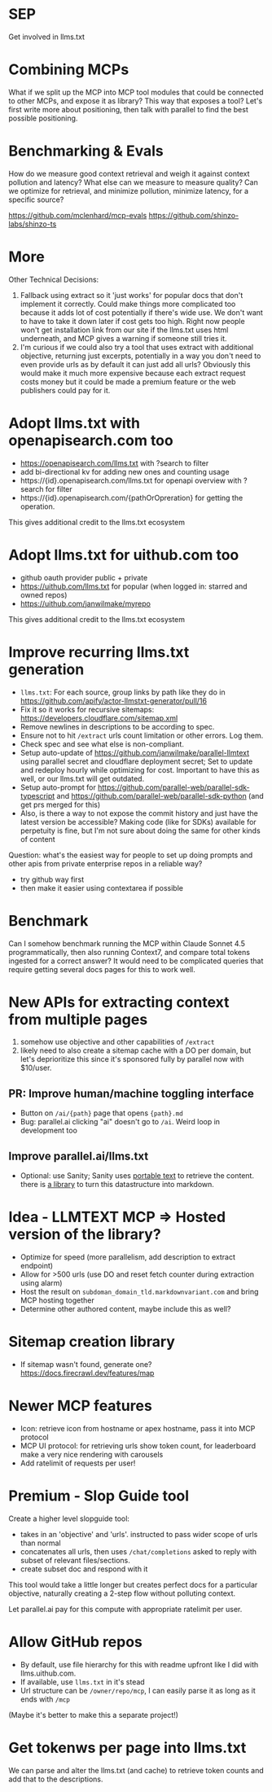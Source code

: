 # SEP

Get involved in llms.txt

# Combining MCPs

What if we split up the MCP into MCP tool modules that could be connected to other MCPs, and expose it as library? This way that exposes a tool? Let's first write more about positioning, then talk with parallel to find the best possible positioning.

# Benchmarking & Evals

How do we measure good context retrieval and weigh it against context pollution and latency? What else can we measure to measure quality? Can we optimize for retrieval, and minimize pollution, minimize latency, for a specific source?

https://github.com/mclenhard/mcp-evals
https://github.com/shinzo-labs/shinzo-ts

# More

Other Technical Decisions:

1. Fallback using extract so it 'just works' for popular docs that don't implement it correctly. Could make things more complicated too because it adds lot of cost potentially if there's wide use. We don't want to have to take it down later if cost gets too high. Right now people won't get installation link from our site if the llms.txt uses html underneath, and MCP gives a warning if someone still tries it.
2. I'm curious if we could also try a tool that uses extract with additional objective, returning just excerpts, potentially in a way you don't need to even provide urls as by default it can just add all urls? Obviously this would make it much more expensive because each extract request costs money but it could be made a premium feature or the web publishers could pay for it.

# Adopt llms.txt with openapisearch.com too

- https://openapisearch.com/llms.txt with ?search to filter
- add bi-directional kv for adding new ones and counting usage
- https://{id}.openapisearch.com/llms.txt for openapi overview with ?search for filter
- https://{id}.openapisearch.com/{pathOrOpreration} for getting the operation.

This gives additional credit to the llms.txt ecosystem

# Adopt llms.txt for uithub.com too

- github oauth provider public + private
- https://uithub.com/llms.txt for popular (when logged in: starred and owned repos)
- https://uithub.com/janwilmake/myrepo

This gives additional credit to the llms.txt ecosystem

# Improve recurring llms.txt generation

- `llms.txt`: For each source, group links by path like they do in https://github.com/apify/actor-llmstxt-generator/pull/16
- Fix it so it works for recursive sitemaps: https://developers.cloudflare.com/sitemap.xml
- Remove newlines in descriptions to be according to spec.
- Ensure not to hit `/extract` urls count limitation or other errors. Log them.
- Check spec and see what else is non-compliant.
- Setup auto-update of https://github.com/janwilmake/parallel-llmtext using parallel secret and cloudflare deployment secret; Set to update and redeploy hourly while optimizing for cost. Important to have this as well, or our llms.txt will get outdated.
- Setup auto-prompt for https://github.com/parallel-web/parallel-sdk-typescript and https://github.com/parallel-web/parallel-sdk-python (and get prs merged for this)
- Also, is there a way to not expose the commit history and just have the latest version be accessible? Making code (like for SDKs) available for perpetuity is fine, but I'm not sure about doing the same for other kinds of content

Question: what's the easiest way for people to set up doing prompts and other apis from private enterprise repos in a reliable way?

- try github way first
- then make it easier using contextarea if possible

# Benchmark

Can I somehow benchmark running the MCP within Claude Sonnet 4.5 programmatically, then also running Context7, and compare total tokens ingested for a correct answer? It would need to be complicated queries that require getting several docs pages for this to work well.

# New APIs for extracting context from multiple pages

1. somehow use objective and other capabilities of `/extract`
2. likely need to also create a sitemap cache with a DO per domain, but let's deprioritize this since it's sponsored fully by parallel now with $10/user.

## PR: Improve human/machine toggling interface

- Button on `/ai/{path}` page that opens `{path}.md`
- Bug: parallel.ai clicking "ai" doesn't go to `/ai`. Weird loop in development too

## Improve parallel.ai/llms.txt

- Optional: use Sanity; Sanity uses [portable text](https://github.com/sanity-io/block-content-to-markdown) to retrieve the content. there is [a library](https://github.com/sanity-io/block-content-to-markdown) to turn this datastructure into markdown.

# Idea - LLMTEXT MCP => Hosted version of the library?

- Optimize for speed (more parallelism, add description to extract endpoint)
- Allow for >500 urls (use DO and reset fetch counter during extraction using alarm)
- Host the result on `subdoman_domain_tld.markdownvariant.com` and bring MCP hosting together
- Determine other authored content, maybe include this as well?

# Sitemap creation library

- If sitemap wasn't found, generate one? https://docs.firecrawl.dev/features/map

# Newer MCP features

<!-- No direct benefit but cool to have later -->

- Icon: retrieve icon from hostname or apex hostname, pass it into MCP protocol
- MCP UI protocol: for retrieving urls show token count, for leaderboard make a very nice rendering with carousels
- Add ratelimit of requests per user!

# Premium - Slop Guide tool

Create a higher level slopguide tool:

- takes in an 'objective' and 'urls'. instructed to pass wider scope of urls than normal
- concatenates all urls, then uses `/chat/completions` asked to reply with subset of relevant files/sections.
- create subset doc and respond with it

This tool would take a little longer but creates perfect docs for a particular objective, naturally creating a 2-step flow without polluting context.

Let parallel.ai pay for this compute with appropriate ratelimit per user.

# Allow GitHub repos

- By default, use file hierarchy for this with readme upfront like I did with llms.uithub.com.
- If available, use `llms.txt` in it's stead
- Url structure can be `/owner/repo/mcp`, I can easily parse it as long as it ends with `/mcp`

(Maybe it's better to make this a separate project!)

# Get tokenws per page into llms.txt

We can parse and alter the llms.txt (and cache) to retrieve token counts and add that to the descriptions.
